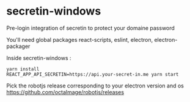# secretin-windows
Pre-login integration of secretin to protect your domaine password

You'll need global packages react-scripts, eslint, electron, electron-packager

Inside secretin-windows :

```
yarn install
REACT_APP_API_SECRETIN=https://api.your-secret-in.me yarn start
```

Pick the robotjs release corresponding to your electron version and os https://github.com/octalmage/robotjs/releases